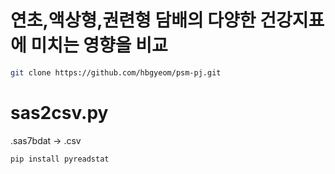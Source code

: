 # 연초,액상형,권련형 담배의 다양한 건강지표에 미치는 영향을 비교

```bash
git clone https://github.com/hbgyeom/psm-pj.git
```

# sas2csv.py
.sas7bdat -> .csv
```bash
pip install pyreadstat
```

